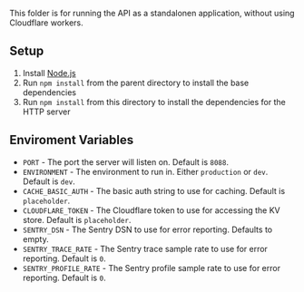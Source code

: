 This folder is for running the API as a standalonen application, without using Cloudflare workers.

## Setup
1. Install [Node.js](https://nodejs.org/en/download/)
2. Run `npm install` from the parent directory to install the base dependencies
3. Run `npm install` from this directory to install the dependencies for the HTTP server

## Enviroment Variables
* `PORT` - The port the server will listen on. Default is `8088`.
* `ENVIRONMENT` - The environment to run in. Either `production` or `dev`. Default is `dev`.
* `CACHE_BASIC_AUTH` - The basic auth string to use for caching. Default is `placeholder`.
* `CLOUDFLARE_TOKEN` - The Cloudflare token to use for accessing the KV store. Default is `placeholder`.
* `SENTRY_DSN` - The Sentry DSN to use for error reporting. Defaults to empty.
* `SENTRY_TRACE_RATE` - The Sentry trace sample rate to use for error reporting. Default is `0`.
* `SENTRY_PROFILE_RATE` - The Sentry profile sample rate to use for error reporting. Default is `0`.